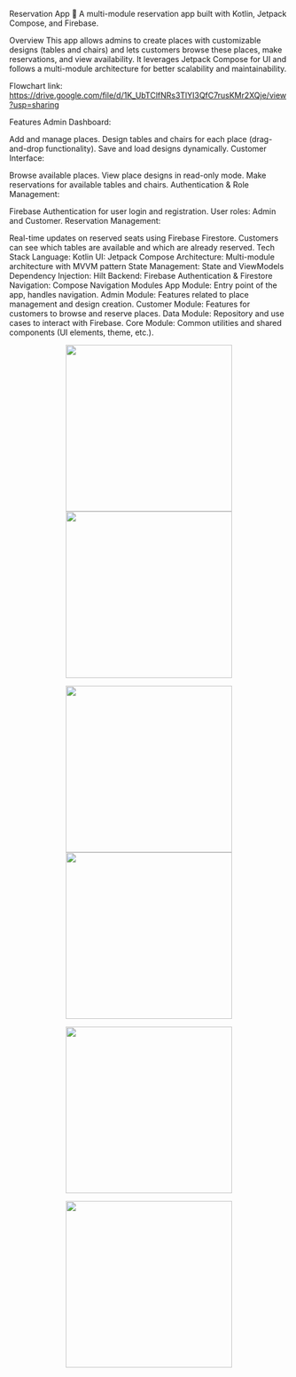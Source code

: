 Reservation App 📅
A multi-module reservation app built with Kotlin, Jetpack Compose, and Firebase.

Overview
This app allows admins to create places with customizable designs (tables and chairs) and lets customers browse these places, make reservations, and view availability. It leverages Jetpack Compose for UI and follows a multi-module architecture for better scalability and maintainability.

Flowchart link:
https://drive.google.com/file/d/1K_UbTClfNRs3TlYI3QfC7rusKMr2XQje/view?usp=sharing

Features
Admin Dashboard:

Add and manage places.
Design tables and chairs for each place (drag-and-drop functionality).
Save and load designs dynamically.
Customer Interface:

Browse available places.
View place designs in read-only mode.
Make reservations for available tables and chairs.
Authentication & Role Management:

Firebase Authentication for user login and registration.
User roles: Admin and Customer.
Reservation Management:

Real-time updates on reserved seats using Firebase Firestore.
Customers can see which tables are available and which are already reserved.
Tech Stack
Language: Kotlin
UI: Jetpack Compose
Architecture: Multi-module architecture with MVVM pattern
State Management: State and ViewModels
Dependency Injection: Hilt
Backend: Firebase Authentication & Firestore
Navigation: Compose Navigation
Modules
App Module: Entry point of the app, handles navigation.
Admin Module: Features related to place management and design creation.
Customer Module: Features for customers to browse and reserve places.
Data Module: Repository and use cases to interact with Firebase.
Core Module: Common utilities and shared components (UI elements, theme, etc.).
<p align="left-side" Screenshots: >
<p align="center">
  <img src="https://github.com/user-attachments/assets/66761443-5ec1-4606-8101-98c7f477b09b" width="300">
  <img src="https://github.com/user-attachments/assets/c09d0586-e348-46fd-8658-8a23b5030471" width="300">
</p>

<p align="center">
  <img src="https://github.com/user-attachments/assets/6faa1edb-e9d1-4005-b0e8-d971d101ae0f" width="300">
  <img src="https://github.com/user-attachments/assets/9d25e8a8-cca4-48a0-a94c-5318ac2a0cf7" width="300">
</p>

<p align="center">
  <img src="https://github.com/user-attachments/assets/ad6c57af-644b-4680-9ff6-c62b5301b32b" width="300">
</p>

<p align="center">
  <img src="https://github.com/user-attachments/assets/73920a5d-e37f-4fe3-9a31-5c055eee7a55" width="300">
</p>

